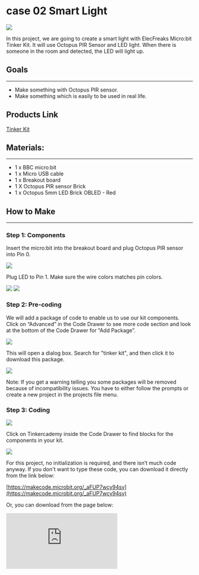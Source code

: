 ﻿# case 02 Smart Light

![](https://wiki-media-ef.oss-cn-hongkong.aliyuncs.com//images/hEALUQr.jpg)

In this project, we are going to create a smart light with ElecFreaks Micro:bit Tinker Kit. It will use Octopus PIR Sensor and LED light. When there is someone in the room and detected, the LED will light up.


## Goals
---

- Make something with Octopus PIR sensor.
- Make something which is easily to be used in real life.

## Products Link

[Tinker Kit](https://www.elecfreaks.com/micro-bit-tinker-kit.html)

## Materials:
---
- 1 x BBC micro:bit
- 1 x Micro USB cable
- 1 x Breakout board
- 1 X Octopus PIR sensor Brick
- 1 x Octopus 5mm LED Brick OBLED - Red


## How to Make
---

### Step 1: Components

Insert the micro:bit into the breakout board and plug Octopus PIR sensor into Pin 0.

![](https://wiki-media-ef.oss-cn-hongkong.aliyuncs.com//images/y4rPaD2.jpg)

Plug LED to Pin 1. Make sure the wire colors matches pin colors.

![](https://wiki-media-ef.oss-cn-hongkong.aliyuncs.com//images/f2mpSkX.jpg)
![](https://wiki-media-ef.oss-cn-hongkong.aliyuncs.com//images/ZhIpbTH.jpg)

### Step 2: Pre-coding

We will add a package of code to enable us to use our kit components. Click on “Advanced” in the Code Drawer to see more code section and look at the bottom of the Code Drawer for “Add Package”.

![](https://wiki-media-ef.oss-cn-hongkong.aliyuncs.com//images/EbsfYUB.jpg)

This will open a dialog box. Search for "tinker kit", and then click it to download this package.

![](https://wiki-media-ef.oss-cn-hongkong.aliyuncs.com//images/Ry7hl2a.png)

Note: If you get a warning telling you some packages will be removed because of incompatibility issues. You have to either follow the prompts or create a new project in the projects file menu.

### Step 3: Coding

![](https://wiki-media-ef.oss-cn-hongkong.aliyuncs.com//images/LXlAX9g.jpg)

Click on Tinkercademy inside the Code Drawer to find blocks for the components in your kit.

![](https://wiki-media-ef.oss-cn-hongkong.aliyuncs.com//images/LzcSQ8M.jpg)

For this project, no initialization is required, and there isn’t much code anyway.
If you don't want to type these code, you can download it directly from the link below:

[https://makecode.microbit.org/_aFUP7wcy94sv](https://makecode.microbit.org/_aFUP7wcy94sv)

Or, you can download from the page below:

<div
    style={{
        position: 'relative',
        paddingBottom: '60%',
        overflow: 'hidden',
    }}
>
    <iframe
        src="https://makecode.microbit.org/_aFUP7wcy94sv"
        frameborder="0"
        sandbox="allow-popups allow-forms allow-scripts allow-same-origin"
        style={{
            position: 'absolute',
            width: '100%',
            height: '100%',
        }}
    />
</div>

If any motion is detected by the PIR sensor, the light is triggered. Or else, the light is turned off. Quite simple enough.

### Step 4: Success

Success! You have created a simple smart light! Let’s light it up !
